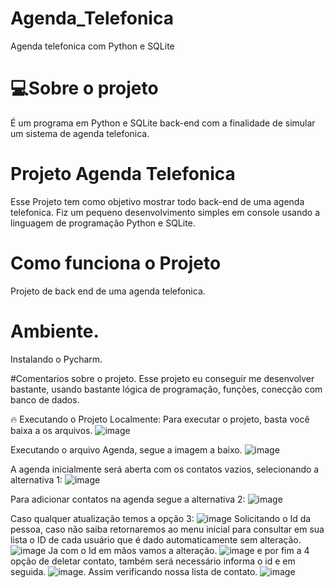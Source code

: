 # Agenda_Telefonica
 Agenda telefonica com Python e SQLite

# 💻Sobre o projeto
É um programa em Python e SQLite back-end com a finalidade de simular um sistema de agenda telefonica.

# Projeto Agenda Telefonica
Esse Projeto tem como objetivo mostrar todo back-end de uma agenda telefonica. Fiz um pequeno desenvolvimento simples em console usando a linguagem de programação Python e SQLite.

# Como funciona o Projeto
Projeto de back end de uma agenda telefonica.

# Ambiente.
Instalando o Pycharm. 

#Comentarios sobre o projeto. 
Esse projeto eu conseguir me desenvolver bastante, usando bastante lógica de programação, funções, conecção com banco de dados.

🔥 Executando o Projeto Localmente:
Para executar o projeto, basta você baixa a os arquivos.
![image](https://user-images.githubusercontent.com/93160555/212202445-70d4f712-3c8e-40c0-ae49-c178cdc610c5.png)

Executando o arquivo Agenda, segue a imagem a baixo.
![image](https://user-images.githubusercontent.com/93160555/212202552-4f07ea9d-725d-4e44-9248-9a25d3aac949.png)

A agenda inicialmente será aberta com os contatos vazios, selecionando a alternativa 1:
![image](https://user-images.githubusercontent.com/93160555/212202803-b3cdf629-23ab-4fc9-b7f3-3f7e98465454.png)

Para adicionar contatos na agenda segue a alternativa 2:
![image](https://user-images.githubusercontent.com/93160555/212203154-51db3d3b-c4de-453e-a77b-d69f12c0d43b.png)

Caso qualquer atualização temos a opção 3:
![image](https://user-images.githubusercontent.com/93160555/212203319-8c3c8801-5a05-4bd4-a0e3-909826cd779e.png)
Solicitando o Id da pessoa, caso não saiba retornaremos ao menu inicial para consultar em sua lista o ID de cada usuário que é dado automaticamente sem alteração.
![image](https://user-images.githubusercontent.com/93160555/212203547-d8ff36e1-a1ad-4009-8db1-1c8465ab19d3.png)
Ja com o Id em mãos vamos a alteração.
![image](https://user-images.githubusercontent.com/93160555/212203670-8f6a114e-3b69-465e-a04c-7ecbd9866a03.png)
e por fim a 4 opção de deletar contato, também será necessário informa o id e em seguida.
![image](https://user-images.githubusercontent.com/93160555/212203938-11bdfb4b-3dc7-4b9a-9d8f-49d9035a13c5.png).
Assim verificando nossa lista de contato.
![image](https://user-images.githubusercontent.com/93160555/212204048-f626eb33-ff48-473d-addc-c34fa5e11dea.png)



